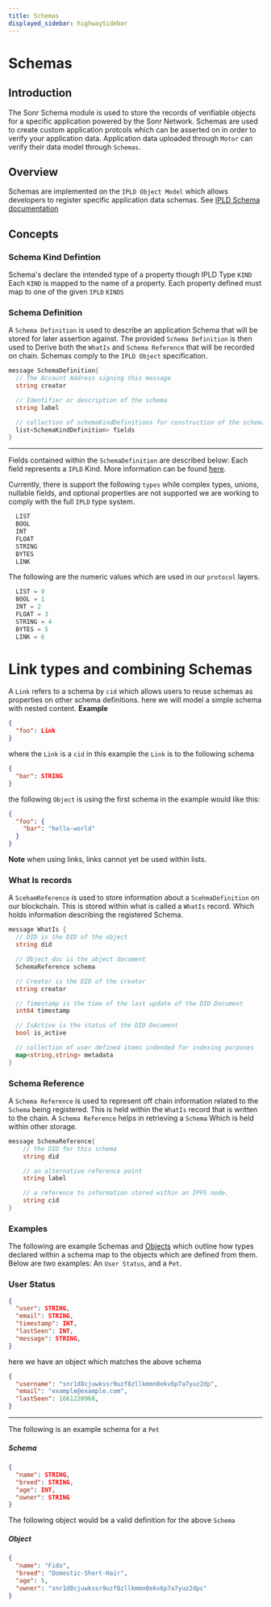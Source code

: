 ```yaml
---
title: Schemas
displayed_sidebar: highwaySidebar
---
```

# Schemas
## Introduction
The Sonr Schema module is used to store the records of verifiable objects for a specific application powered by the Sonr Network. Schemas are used to create custom application protcols which can be asserted on in order to verify your application data. Application data uploaded through `Motor` can verify their data model through `Schemas`.

## Overview
Schemas are implemented on the `IPLD Object Model` which allows developers to register specific application data schemas. See [IPLD Schema documentation](https://ipld.io/docs/schemas)

## Concepts

### Schema Kind Defintion
Schema's declare the intended type of a property though IPLD Type `KIND` Each `KIND` is mapped to the name of a property. Each property defined must map to one of the given `IPLD` `KINDS`
### Schema Definition
A `Schema Definition` is used to describe an application Schema that will be stored for later assertion against. The provided `Schema Definition` is then used to Derive both the `WhatIs` and `Schema Reference` that will be recorded on chain. Schemas comply to the `IPLD Object` specification.



```go
message SchemaDefinition{
  // The Account Address signing this message
  string creator

  // Identifier or description of the schema
  string label

  // collection of schemaKindDefinitions for construction of the schema
  list<SchemaKindDefinition> fields
}
```
---
Fields contained within the `SchemaDefinition` are described below:
Each field represents a `IPLD` Kind. More information can be found [here](https://ipld.io/docs/schemas/features/typekinds/).

Currently, there is support the following `types` while complex types, unions, nullable fields, and optional properties are not supported we are working to comply with the full `IPLD` type system.
```go
  LIST
  BOOL
  INT
  FLOAT
  STRING
  BYTES
  LINK
```

The following are the numeric values which are used in our `protocol` layers.
```go
  LIST = 0
  BOOL = 1
  INT = 2
  FLOAT = 3
  STRING = 4
  BYTES = 5
  LINK = 6
```
# Link types and combining Schemas
A `Link` refers to a schema by `cid` which allows users to reuse schemas as properties on other schema definitions. here we will model a simple schema with nested content.
**Example**
```json
{
  "foo": Link
}
```
where the `Link` is a `cid` in this example the `Link` is to the following schema
```json
{
  "bar": STRING
}
```
the following `Object` is using the first schema in the example would like this:
```json
{
  "foo": {
    "bar": "hello-world"
  }
}
```
**Note** when using links, links cannot yet be used within lists.
### What Is records
A `ScehamReference` is used to store information about a `ScehmaDefinition` on our blockchain. This is stored within what is called a `WhatIs` record. Which holds information describing the registered Schema.

```go
message WhatIs {
  // DID is the DID of the object
  string did

  // Object_doc is the object document
  SchemaReference schema

  // Creator is the DID of the creator
  string creator

  // Timestamp is the time of the last update of the DID Document
  int64 timestamp

  // IsActive is the status of the DID Document
  bool is_active

  // collection of user defined items indended for indexing purposes
  map<string,string> metadata
}
```

### Schema Reference
A `Schema Reference` is used to represent off chain information related to the `Schema` being registered. This is held within the `WhatIs` record that is written to the chain. A `Schema Reference` helps in retrieving a `Schema` Which is held within other storage.

```go
message SchemaReference{
    // the DID for this schema
    string did

    // an alternative reference point
    string label

    // a reference to information stored within an IPFS node.
    string cid
}
```

### Examples
The following are example Schemas and [Objects](/docs/highway/modules/objects.md) which outline how types declared within a schema map to the objects which are defined from them. Below are two examples: An `User Status`, and a `Pet`.

### User Status

```json
{
  "user": STRING,
  "email": STRING,
  "timestamp": INT,
  "lastSeen": INT,
  "message": STRING,
}
```
here we have an object which matches the above schema
```json
{
  "username": "snr1d8cjuwkssr9uzf8zllkmmn0ekv6p7a7yuz2dp",
  "email": "example@example.com",
  "lastSeen": 1661220968,
}
```
----
The following is an example schema for a `Pet`
##### Schema
```json
{
  "name": STRING,
  "breed": STRING,
  "age": INT,
  "owner": STRING
}
```
The following object would be a valid definition for the above `Schema`

##### Object
```json
{
  "name": "Fido",
  "breed": "Domestic-Short-Hair",
  "age": 5,
  "owner": "snr1d8cjuwkssr9uzf8zllkmmn0ekv6p7a7yuz2dpc"
}
```
